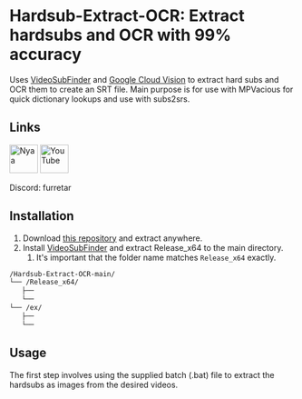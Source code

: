 # Hardsub-Extract-OCR: Extract hardsubs and OCR with 99% accuracy 
Uses [VideoSubFinder](https://sourceforge.net/projects/videosubfinder/)
and [Google Cloud Vision](https://cloud.google.com/vision) to extract hard subs and OCR them to create an SRT file. Main purpose is for use with MPVacious for quick dictionary lookups and use with subs2srs.

## Links
<a href="https://nyaa.si/user/Furretar"><img src="https://github.com/user-attachments/assets/bf0a6f97-e1d4-417e-b887-a323cb2f3390" height="50px" title="Nyaa"></a>
<a href="https://www.youtube.com/@furretar6484"><img src="https://github.com/gauravghongde/social-icons/blob/master/SVG/Color/Youtube.svg" height="50px" title="YouTube"></a>

Discord: furretar

## Installation
1. Download [this repository](https://github.com/Furretar/Hardsub-Extract-OCR/archive/refs/heads/main.zip) and extract anywhere.
2. Install [VideoSubFinder](https://sourceforge.net/projects/videosubfinder/files/latest/download) and extract Release_x64 to the main directory.
   1. It's important that the folder name matches `Release_x64` exactly.
```bash
/Hardsub-Extract-OCR-main/
└── /Release_x64/
   ├── 
   └── 
└── /ex/
   ├── 
   └── 
```

## Usage
The first step involves using the supplied batch (.bat) file to extract the hardsubs as images from the desired videos.

